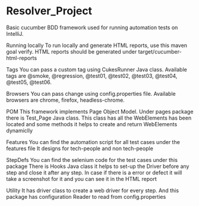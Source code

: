 # Resolver_Project

Basic cucumber BDD framework used for running automation tests on IntelliJ.

Running locally
To run locally and generate HTML reports, use this maven goal verify. HTML reports should be generated under target/cucumber-html-reports

Tags
You can pass a custom tag using CukesRunner Java class. Available tags are @smoke, @regression, @test01, @test02, @test03, @test04, @test05, @test06.

Browsers
You can pass change using config.properties file. Available browsers are chrome, firefox, headless-chrome.

POM
This framework implements Page Object Model. Under pages package there is Test_Page Java class.
This class has all the WebElements has been located and some methods it helps to create and return WebElements dynamiclly

Features
You can find the automation script for all test cases under the features file
It designs for tech-people and non tech-people

StepDefs
You can find the selenium code for the test cases under this package
There is Hooks Java class it helps to set-up the Driver before any step and close it after any step. In case if there is a error or defect it will take a screenshot for it and you can see it in the HTML report

Utility
It has driver class to create a web driver for every step. And this package has configuration Reader to read from config.properties
